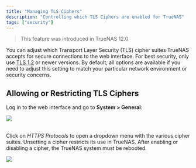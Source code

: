 ```yaml
---
title: "Managing TLS Ciphers"
description: "Controlling which TLS Ciphers are enabled for TrueNAS"
tags: ["security"]
---
```


> This feature was introduced in TrueNAS 12.0

You can adjust which Transport Layer Security (TLS) cipher suites TrueNAS accepts for secure connections to the web interface.
For best security, only use [TLS 1.2](https://tools.ietf.org/html/rfc5246) or newer versions.
By default, all options are available if you need to adjust this setting to match your particular network environment or security concerns.

## Allowing or Restricting TLS Ciphers

Log in to the web interface and go to **System > General**:

<img src="/images/TN-12.0-TLS-1.PNG">
<br><br>

Click on *HTTPS Protocols* to open a dropdown menu with the various cipher suites.
Unsetting a cipher restricts its use in TrueNAS.
After enabling or disabling a cipher, the TrueNAS system must be rebooted.

<img src="/images/SystemGeneralHTTPSProtocols.png">
<br><br>
